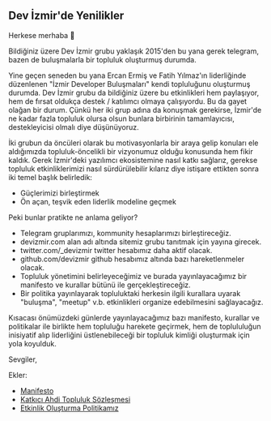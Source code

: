 ## Dev İzmir'de Yenilikler

Herkese merhaba 👋

Bildiğiniz üzere Dev İzmir grubu yaklaşık 2015'den bu yana gerek telegram, bazen de buluşmalarla bir topluluk oluşturmuş durumda.

Yine geçen seneden bu yana Ercan Ermiş ve Fatih Yılmaz'ın liderliğinde düzenlenen "İzmir Developer Buluşmaları" kendi topluluğunu oluşturmuş durumda. Dev İzmir grubu da bildiğiniz üzere bu etkinlikleri hem paylaşıyor, hem de fırsat oldukça destek / katılımcı olmaya çalışıyordu. Bu da gayet olağan bir durum. Çünkü her iki grup adına da konuşmak gerekirse, İzmir'de ne kadar fazla topluluk olursa olsun bunlara birbirinin tamamlayıcısı, destekleyicisi olmalı diye düşünüyoruz.

İki grubun da öncüleri olarak bu motivasyonlarla bir araya gelip konuları ele aldığımızda topluluk-öncelikli bir vizyonumuz olduğu konusunda hem fikir kaldık. Gerek İzmir'deki yazılımcı ekosistemine nasıl katkı sağlarız, gerekse topluluk etkinliklerimizi nasıl sürdürülebilir kılarız diye istişare ettikten sonra iki temel başlık belirledik:


- Güçlerimizi birleştirmek
- Ön açan, teşvik eden liderlik modeline geçmek


Peki bunlar pratikte ne anlama geliyor?


- Telegram gruplarımızı, kommunity hesaplarımızı birleştireceğiz.
- devizmir.com alan adı altında sitemiz grubu tanıtmak için yayına girecek.
- twitter.com/_devizmir twitter hesabımız daha aktif olacak.
- github.com/devizmir github hesabımız altında bazı hareketlenmeler olacak.
- Topluluk yönetimini belirleyeceğimiz ve burada yayınlayacağımız bir manifesto ve kurallar bütünü ile gerçekleştireceğiz.
- Bir politika yayınlayarak topluluktaki herkesin ilgili kurallara uyarak "buluşma", "meetup" v.b. etkinlikleri organize edebilmesini sağlayacağız.


Kısacası önümüzdeki günlerde yayınlayacağımız bazı manifesto, kurallar ve politikalar ile birlikte hem topluluğu harekete geçirmek, hem de toplululuğun inisiyatif alıp liderliğini üstlenebileceği bir topluluk kimliği oluşturmak için yola koyulduk.

Sevgiler,

Ekler:

- [Manifesto](https://github.com/devizmir/.github/blob/main/MANIFEST.md)
- [Katkıcı Ahdi Topluluk Sözleşmesi](https://github.com/devizmir/.github/blob/main/CODE_OF_CONDUCT.md)
- [Etkinlik Oluşturma Politikamız](https://devizmir.com/etkinlik-olusturma-politikamiz)
